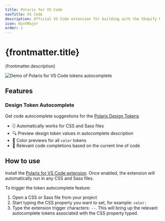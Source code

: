 ```yaml
---
title: Polaris for VS Code
navTitle: VS Code
description: Official VS Code extension for building with the Shopify Polaris design system.
icon: HintMajor
order: 1
---
```


# {frontmatter.title}

<Lede>{frontmatter.description}</Lede>

<picture>
  <source
    srcSet="/images/tools/polaris-for-vscode/polaris-for-vscode-preview.png"
    media="(prefers-reduced-motion: reduce)"
  ></source>
  <img
    style={{maxWidth: '100%'}}
    srcSet="/images/tools/polaris-for-vscode/polaris-for-vscode-preview.gif"
    alt="Demo of Polaris for VS Code tokens autocomplete"
  />
</picture>

## Features

### Design Token Autocomplete

Get code autocomplete suggestions for the [Polaris Design Tokens](https://polaris.shopify.com/tokens/color#navigation)

- 🗄️ Automatically works for CSS and Sass files
- 🔍 Preview design token values in autocomplete description
- 🎨 Color previews for all `color` tokens
- 🥇 Relevant code completions based on the current line of code

## How to use

Install the [Polaris for VS Code extension](https://marketplace.visualstudio.com/items?itemName=Shopify.polaris-for-vscode). Once enabled, the extension will automatically run in any CSS and Sass files.

To trigger the token autocomplete feature:

1. Open a CSS or Sass file from your project
2. Start typing the CSS property you want to set, for example: `color:`
3. Type the extension trigger characters: `--`. This will bring up the relevant autocomplete tokens associated with the CSS property typed.
